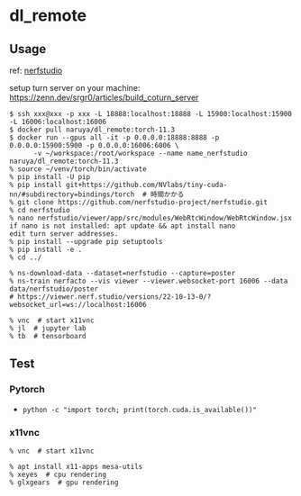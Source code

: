 # dl_remote

## Usage

ref: [nerfstudio](https://github.com/nerfstudio-project/nerfstudio#1-installation-setup-the-environment)

setup turn server on your machine: https://zenn.dev/srgr0/articles/build_coturn_server

```
$ ssh xxx@xxx -p xxx -L 18888:localhost:18888 -L 15900:localhost:15900 -L 16006:localhost:16006
$ docker pull naruya/dl_remote:torch-11.3
$ docker run --gpus all -it -p 0.0.0.0:18888:8888 -p 0.0.0.0:15900:5900 -p 0.0.0.0:16006:6006 \
      -v ~/workspace:/root/workspace --name name_nerfstudio naruya/dl_remote:torch-11.3
% source ~/venv/torch/bin/activate
% pip install -U pip
% pip install git+https://github.com/NVlabs/tiny-cuda-nn/#subdirectory=bindings/torch  # 時間かかる
% git clone https://github.com/nerfstudio-project/nerfstudio.git
% cd nerfstudio
% nano nerfstudio/viewer/app/src/modules/WebRtcWindow/WebRtcWindow.jsx
if nano is not installed: apt update && apt install nano
edit turn server addresses.
% pip install --upgrade pip setuptools
% pip install -e .
% cd ../

% ns-download-data --dataset=nerfstudio --capture=poster
% ns-train nerfacto --vis viewer --viewer.websocket-port 16006 --data data/nerfstudio/poster
# https://viewer.nerf.studio/versions/22-10-13-0/?websocket_url=ws://localhost:16006
```

```
% vnc  # start x11vnc
% jl  # jupyter lab
% tb  # tensorboard
```

## Test

### Pytorch
- `python -c "import torch; print(torch.cuda.is_available())"`

### x11vnc
```
% vnc  # start x11vnc

% apt install x11-apps mesa-utils
% xeyes  # cpu rendering
% glxgears  # gpu rendering
```
